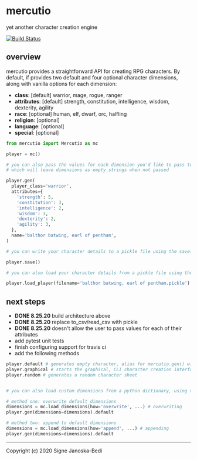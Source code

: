 # mercutio

yet another character creation engine

[![Build Status](https://travis-ci.org/signebedi/mercutio.svg?branch=master)](https://travis-ci.org/signebedi/mercutio)


## overview

mercutio provides a straightforward API for creating RPG characters. By default, if provides two default and four optional character dimensions, along with vanilla options for each dimension:

* **class**: [default] warrior, mage, rogue, ranger
* **attributes**: [default] strength, constitution, intelligence, wisdom, dexterity, agility
* **race**: [optional] human, elf, dwarf, orc, halfling
* **religion**: [optional] 
* **language**: [optional]
* **special**: [optional] 

```python
from mercutio import Mercutio as mc

player = mc()

# you can also pass the values for each dimension you'd like to pass to the gen() method, 
# which will leave dimensions as empty strings when not passed

player.gen(
  player_class='warrior',
  attributes={
    'strength': 5,
    'constitution': 3,
    'intelligence': 2,
    'wisdom': 3,
    'dexterity': 2,
    'agility': 3,
  },
  name='balthor batwing, earl of pentham',
)

# you can write your character details to a pickle file using the save() method

player.save()

# you can also load your character details from a pickle file using the load_player() method

player.load_player(filename='balthor batwing, earl of pentham.pickle')
```

## next steps
* **DONE 8.25.20** build architecture above
* **DONE 8.25.20** replace to_csv/read_csv with pickle
* **DONE 8.25.20** doesn't allow the user to pass values for each of their attributes
* add pytest unit tests
* finish configuring support for travis ci
* add the following methods
```python
player.default # generates empty character, alias for mercutio.gen() without args
player.graphical # starts the graphical, CLI character creation interface
player.random # generates a random character sheet


# you can also load custom dimensions from a python dictionary, using two methods

# method one: overwrite default dimensions
dimensions = mc.load_dimensions(how='overwrite', ...) # overwriting
player.gen(dimensions=dimensions).default

# method two: append to default dimensions
dimensions = mc.load_dimensions(how='append', ...) # appending
player.gen(dimensions=dimensions).default
```

---
Copyright (c) 2020 Signe Janoska-Bedi
